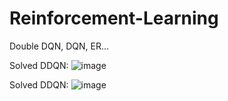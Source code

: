 # Reinforcement-Learning 
Double DQN, DQN, ER...

Solved DDQN:
![image](https://github.com/sairochan/Reinforcemnt-Learning/assets/26859533/fbf93ee1-ecf9-4cef-8a43-dcff58524db0)

Solved DDQN:
![image](https://github.com/sairochan/Reinforcemnt-Learning/assets/26859533/2e749c12-d439-4c0f-8d58-c48aeb28e000)
